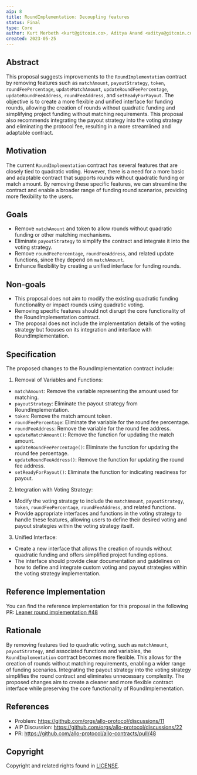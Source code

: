 ```yaml
---
aip: 8
title: RoundImplementation: Decoupling features
status: Final
type: Core
author: Kurt Merbeth <kurt@gitcoin.co>, Aditya Anand <aditya@gitcoin.co>
created: 2023-05-25
---
```


## Abstract

This proposal suggests improvements to the `RoundImplementation` contract by removing features such as `matchAmount`, `payoutStrategy`, `token`, `roundFeePercentage`, `updateMatchAmount`, `updateRoundFeePercentage`, `updateRoundFeeAddress`, `roundFeeAddress`, and `setReadyForPayout`. The objective is to create a more flexible and unified interface for funding rounds, allowing the creation of rounds without quadratic funding and simplifying project funding without matching requirements. This proposal also recommends integrating the payout strategy into the voting strategy and eliminating the protocol fee, resulting in a more streamlined and adaptable contract.

## Motivation

The current `RoundImplementation` contract has several features that are closely tied to quadratic voting. However, there is a need for a more basic and adaptable contract that supports rounds without quadratic funding or match amount. By removing these specific features, we can streamline the contract and enable a broader range of funding round scenarios, providing more flexibility to the users.

## Goals

- Remove `matchAmount` and token to allow rounds without quadratic funding or other matching mechanisms.
- Eliminate `payoutStrategy` to simplify the contract and integrate it into the voting strategy.
- Remove `roundFeePercentage`, `roundFeeAddress`, and related update functions, since they depend on `matchAmount`.
- Enhance flexibility by creating a unified interface for funding rounds.

## Non-goals

- This proposal does not aim to modify the existing quadratic funding functionality or impact rounds using quadratic voting.
- Removing specific features should not disrupt the core functionality of the RoundImplementation contract.
- The proposal does not include the implementation details of the voting strategy but focuses on its integration and interface with RoundImplementation.

## Specification

The proposed changes to the RoundImplementation contract include:

1. Removal of Variables and Functions:

- `matchAmount`: Remove the variable representing the amount used for matching.
- `payoutStrategy`: Eliminate the payout strategy from RoundImplementation.
- `token`: Remove the match amount token.
- `roundFeePercentage`: Eliminate the variable for the round fee percentage.
- `roundFeeAddress`: Remove the variable for the round fee address.
- `updateMatchAmount()`: Remove the function for updating the match amount.
- `updateRoundFeePercentage()`: Eliminate the function for updating the round fee percentage.
- `updateRoundFeeAddress()`: Remove the function for updating the round fee address.
- `setReadyForPayout()`: Eliminate the function for indicating readiness for payout.

2. Integration with Voting Strategy:

- Modify the voting strategy to include the `matchAmount`, `payoutStrategy`, `token`, `roundFeePercentage`, `roundFeeAddress`, and related functions.
- Provide appropriate interfaces and functions in the voting strategy to handle these features, allowing users to define their desired voting and payout strategies within the voting strategy itself.

3. Unified Interface:

- Create a new interface that allows the creation of rounds without quadratic funding and offers simplified project funding options.
- The interface should provide clear documentation and guidelines on how to define and integrate custom voting and payout strategies within the voting strategy implementation.

## Reference Implementation
You can find the reference implementation for this proposal in the following PR: [Leaner round implementation #48](https://github.com/allo-protocol/allo-contracts/pull/48)

## Rationale

By removing features tied to quadratic voting, such as `matchAmount`, `payoutStrategy`, and associated functions and variables, the `RoundImplementation` contract becomes more flexible. This allows for the creation of rounds without matching requirements, enabling a wider range of funding scenarios. Integrating the payout strategy into the voting strategy simplifies the round contract and eliminates unnecessary complexity. The proposed changes aim to create a cleaner and more flexible contract interface while preserving the core functionality of RoundImplementation.

## References

- Problem: https://github.com/orgs/allo-protocol/discussions/11
- AIP Discussion: https://github.com/orgs/allo-protocol/discussions/22
- PR: https://github.com/allo-protocol/allo-contracts/pull/48

## Copyright

Copyright and related rights found in [LICENSE](./LICENSE).